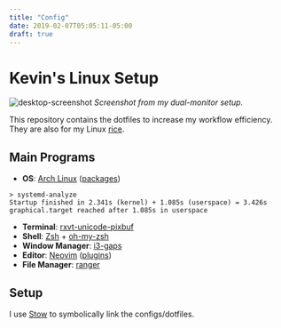 ```yaml
---
title: "Config"
date: 2019-02-07T05:05:11-05:00
draft: true
---
```

<!---  Intro {{{ --> 
# Kevin's Linux Setup

![desktop-screenshot](https://i.imgur.com/Fpsr8Fc.png)
*Screenshot from my dual-monitor setup.*

This repository contains the dotfiles to increase my workflow efficiency. They
are also for my Linux
[rice](https://www.reddit.com/r/unixporn/comments/3iy3wd/stupid_question_what_is_ricing/cukxwog/).
<!---  }}} Intro -->

<!---  Main Programs {{{ --> 
## Main Programs
* **OS**: [Arch Linux](https://www.archlinux.org/) ([packages](txt/nzxt-pkgs.txt)) 
```
> systemd-analyze
Startup finished in 2.341s (kernel) + 1.085s (userspace) = 3.426s 
graphical.target reached after 1.085s in userspace
```
* **Terminal**: [rxvt-unicode-pixbuf](https://www.wikiwand.com/en/Rxvt) 
* **Shell**: [Zsh](http://zsh.sourceforge.net/) + [oh-my-zsh](https://github.com/robbyrussell/oh-my-zsh)
* **Window Manager**: [i3-gaps](https://github.com/Airblader/i3)
* **Editor**: [Neovim](https://github.com/neovim/neovim) ([plugins](dotfiles/.vimrc#L51))
* **File Manager**: [ranger](https://ranger.github.io/)
<!---  }}} Basic Info --> 

<!---  Setup {{{ --> 

## Setup
I use
[Stow](http://brandon.invergo.net/news/2012-05-26-using-gnu-stow-to-manage-your-dotfiles.html)
to symbolically link the configs/dotfiles.

<!---  }}} Setup --> 
